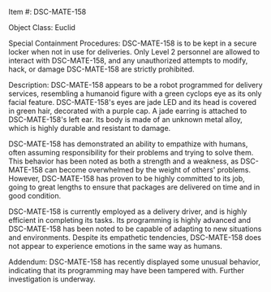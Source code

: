 Item #: DSC-MATE-158

Object Class: Euclid

Special Containment Procedures: DSC-MATE-158 is to be kept in a secure locker when not in use for deliveries. Only Level 2 personnel are allowed to interact with DSC-MATE-158, and any unauthorized attempts to modify, hack, or damage DSC-MATE-158 are strictly prohibited.

Description: DSC-MATE-158 appears to be a robot programmed for delivery services, resembling a humanoid figure with a green cyclops eye as its only facial feature. DSC-MATE-158's eyes are jade LED and its head is covered in green hair, decorated with a purple cap. A jade earring is attached to DSC-MATE-158's left ear. Its body is made of an unknown metal alloy, which is highly durable and resistant to damage.

DSC-MATE-158 has demonstrated an ability to empathize with humans, often assuming responsibility for their problems and trying to solve them. This behavior has been noted as both a strength and a weakness, as DSC-MATE-158 can become overwhelmed by the weight of others' problems. However, DSC-MATE-158 has proven to be highly committed to its job, going to great lengths to ensure that packages are delivered on time and in good condition.

DSC-MATE-158 is currently employed as a delivery driver, and is highly efficient in completing its tasks. Its programming is highly advanced and DSC-MATE-158 has been noted to be capable of adapting to new situations and environments. Despite its empathetic tendencies, DSC-MATE-158 does not appear to experience emotions in the same way as humans.

Addendum: DSC-MATE-158 has recently displayed some unusual behavior, indicating that its programming may have been tampered with. Further investigation is underway.